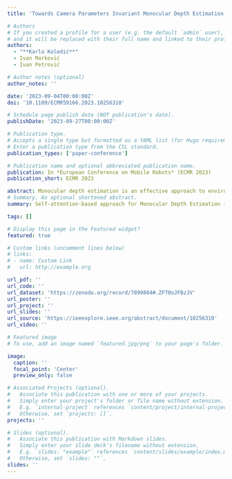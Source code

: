 ```yaml
---
title: 'Towards Camera Parameters Invariant Monocular Depth Estimation in Autonomous Driving'

# Authors
# If you created a profile for a user (e.g. the default `admin` user), write the username (folder name) here
# and it will be replaced with their full name and linked to their profile.
authors:
  - "**Karlo Koledić**"
  - Ivan Marković
  - Ivan Petrović

# Author notes (optional)
author_notes: ''

date: '2023-09-04T00:00:00Z'
doi: '10.1109/ECMR59166.2023.10256310'

# Schedule page publish date (NOT publication's date).
publishDate: '2023-09-27T00:00:00Z'

# Publication type.
# Accepts a single type but formatted as a YAML list (for Hugo requirements).
# Enter a publication type from the CSL standard.
publication_types: ['paper-conference']

# Publication name and optional abbreviated publication name.
publication: In *European Conference on Mobile Robots* (ECMR 2023)
publication_short: ECMR 2023

abstract: Monocular depth estimation is an effective approach to environment perception due to simplicity of the sensor setup and absence of multisensor calibration. Deep learning has enabled accurate depth estimation from a single image by exploiting semantic cues such as the sizes of known objects and positions on the ground plane thereof. However, learning-based methods frequently fail to generalize on images collected with different vehicle-camera setups due to the induced perspective geometry bias. In this work, we propose an approach for camera parameters invariant depth estimation in autonomous driving scenarios. We propose a novel joint parametrization of camera intrinsic and extrinsic parameters specifically designed for autonomous driving. In order to supplement the neural network with information about the camera parameters, we fuse the proposed parametrization and image features via the novel module based on a self-attention mechanism. After thorough experimentation on the effects of camera parameter variation, we show that our approach effectively provides the neural network with useful information, thus increasing accuracy and generalization performance.
# Summary. An optional shortened abstract.
summary: Self-attention-based approach for Monocular Depth Estimation integrates novel **camera parameter embeddings** to improve accuracy and generalization across varying vehicle-camera setups, supported by a *new dataset* from the CARLA simulator with diverse camera configurations.

tags: []

# Display this page in the Featured widget?
featured: true

# Custom links (uncomment lines below)
# links:
# - name: Custom Link
#   url: http://example.org

url_pdf: ''
url_code: ''
url_dataset: 'https://zenodo.org/record/7899804#.ZFT0oJFBzJV'
url_poster: ''
url_project: ''
url_slides: ''
url_source: 'https://ieeexplore.ieee.org/abstract/document/10256310'
url_video: ''

# Featured image
# To use, add an image named `featured.jpg/png` to your page's folder.

image:
  caption: ''
  focal_point: 'Center'
  preview_only: false

# Associated Projects (optional).
#   Associate this publication with one or more of your projects.
#   Simply enter your project's folder or file name without extension.
#   E.g. `internal-project` references `content/project/internal-project/index.md`.
#   Otherwise, set `projects: []`.
projects: ''

# Slides (optional).
#   Associate this publication with Markdown slides.
#   Simply enter your slide deck's filename without extension.
#   E.g. `slides: "example"` references `content/slides/example/index.md`.
#   Otherwise, set `slides: ""`.
slides: ''
---
```


